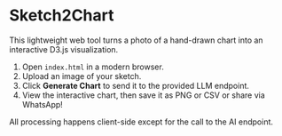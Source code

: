 # Sketch2Chart

This lightweight web tool turns a photo of a hand-drawn chart into an interactive D3.js visualization.

1. Open `index.html` in a modern browser.
2. Upload an image of your sketch.
3. Click **Generate Chart** to send it to the provided LLM endpoint.
4. View the interactive chart, then save it as PNG or CSV or share via WhatsApp!

All processing happens client-side except for the call to the AI endpoint.
